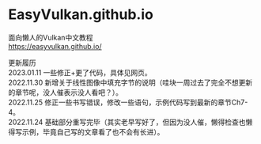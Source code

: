 # EasyVulkan.github.io
面向懒人的Vulkan中文教程<br>
https://easyvulkan.github.io/

更新履历<br>
2023.01.11 一些修正+更了代码，具体见网页。<br>
2022.11.30 新增关于线性图像中填充字节的说明（哇块一周过去了完全不想更新的章节呢，没人催表示没人看吧？）。<br>
2022.11.25 修正一些书写错误，修改一些语句，示例代码写到最新的章节Ch7-4。<br>
2022.11.24 基础部分重写完毕（其实老早写好了，但因为没人催，懒得检查也懒得写示例，毕竟自己写的文章看了也不会有长进）。<br>
